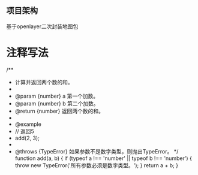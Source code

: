 
## 项目架构
基于openlayer二次封装地图包

# 注释写法
/**
 * 计算并返回两个数的和。
 * 
 * @param {number} a 第一个加数。
 * @param {number} b 第二个加数。
 * @return {number} 返回两个数的和。
 * 
 * @example
 * // 返回5
 * add(2, 3);
 * 
 * @throws {TypeError} 如果参数不是数字类型，则抛出TypeError。
 */
function add(a, b) {
    if (typeof a !== 'number' || typeof b !== 'number') {
        throw new TypeError('所有参数必须是数字类型。');
    }
    return a + b;
}
